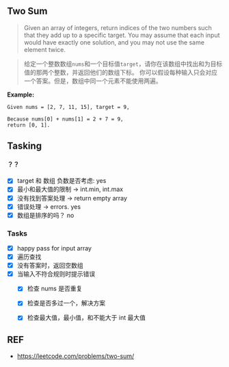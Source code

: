 ## Two Sum

> Given an array of integers, return indices of the two numbers such that they add up to a specific target.
> You may assume that each input would have exactly one solution, and you may not use the same element twice.

> 给定一个整数数组`nums`和一个目标值`target`，请你在该数组中找出和为目标值的那两个整数，并返回他们的数组下标。
> 你可以假设每种输入只会对应一个答案。但是，数组中同一个元素不能使用两遍。

**Example:**

```
Given nums = [2, 7, 11, 15], target = 9,

Because nums[0] + nums[1] = 2 + 7 = 9,
return [0, 1].
```

## Tasking

#### ？？

- [x] target 和 数组 负数是否考虑: yes
- [x] 最小和最大值的限制 -> int.min, int.max
- [x] 没有找到答案处理 -> return empty array
- [x] 错误处理 -> errors. yes
- [x] 数组是排序的吗？ no

### Tasks

- [x] happy pass for input array
- [x] 遍历查找
- [x] 没有答案时，返回空数组
- [x] 当输入不符合规则时提示错误
  - [x] 检查 nums 是否重复
  - [x] 检查是否多过一个，解决方案
  - [x] 检查最大值，最小值，和不能大于 int 最大值


## REF

- https://leetcode.com/problems/two-sum/
